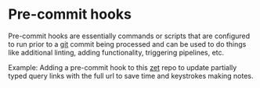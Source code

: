 # Pre-commit hooks

Pre-commit hooks are essentially commands or scripts that are configured to run prior to a [git](https://github.com/disc0ninja/zet/search?q=git) commit being processed and can be used to do things like
additional linting, adding functionality, triggering pipelines, etc.

Example: Adding a pre-commit hook to this [zet](https://github.com/disc0ninja/zet/search?q=zet) repo to update partially typed query links with the full url to save time and keystrokes making notes.
